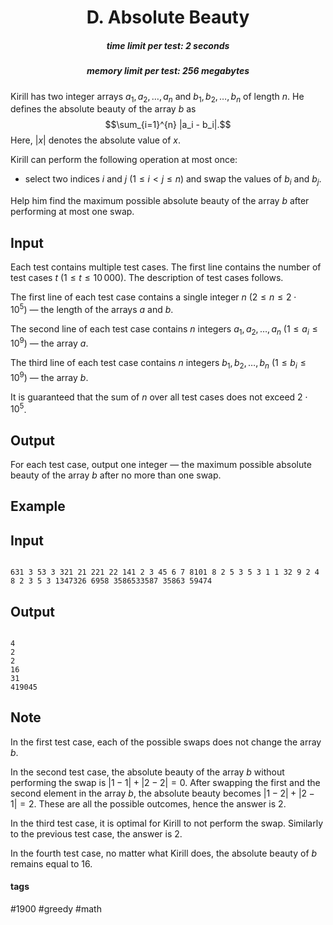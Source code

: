 <h1 style='text-align: center;'> D. Absolute Beauty</h1>

<h5 style='text-align: center;'>time limit per test: 2 seconds</h5>
<h5 style='text-align: center;'>memory limit per test: 256 megabytes</h5>

Kirill has two integer arrays $a_1,a_2,\ldots,a_n$ and $b_1,b_2,\ldots,b_n$ of length $n$. He defines the absolute beauty of the array $b$ as $$\sum_{i=1}^{n} |a_i - b_i|.$$ Here, $|x|$ denotes the absolute value of $x$.

Kirill can perform the following operation at most once: 

* select two indices $i$ and $j$ ($1 \leq i < j \leq n$) and swap the values of $b_i$ and $b_j$.

Help him find the maximum possible absolute beauty of the array $b$ after performing at most one swap.

## Input

Each test contains multiple test cases. The first line contains the number of test cases $t$ ($1 \leq t \leq 10\,000$). The description of test cases follows.

The first line of each test case contains a single integer $n$ ($2\leq n\leq 2\cdot 10^5$) — the length of the arrays $a$ and $b$.

The second line of each test case contains $n$ integers $a_1, a_2, \ldots, a_n$ ($1\leq a_i\leq 10^9$) — the array $a$.

The third line of each test case contains $n$ integers $b_1, b_2, \ldots, b_n$ ($1\leq b_i\leq 10^9$) — the array $b$.

It is guaranteed that the sum of $n$ over all test cases does not exceed $2\cdot 10^5$.

## Output

For each test case, output one integer — the maximum possible absolute beauty of the array $b$ after no more than one swap.

## Example

## Input


```

631 3 53 3 321 21 221 22 141 2 3 45 6 7 8101 8 2 5 3 5 3 1 1 32 9 2 4 8 2 3 5 3 1347326 6958 3586533587 35863 59474
```
## Output


```

4
2
2
16
31
419045

```
## Note

In the first test case, each of the possible swaps does not change the array $b$.

In the second test case, the absolute beauty of the array $b$ without performing the swap is $|1-1| + |2-2| = 0$. After swapping the first and the second element in the array $b$, the absolute beauty becomes $|1-2| + |2-1| = 2$. These are all the possible outcomes, hence the answer is $2$.

In the third test case, it is optimal for Kirill to not perform the swap. Similarly to the previous test case, the answer is $2$.

In the fourth test case, no matter what Kirill does, the absolute beauty of $b$ remains equal to $16$.



#### tags 

#1900 #greedy #math 